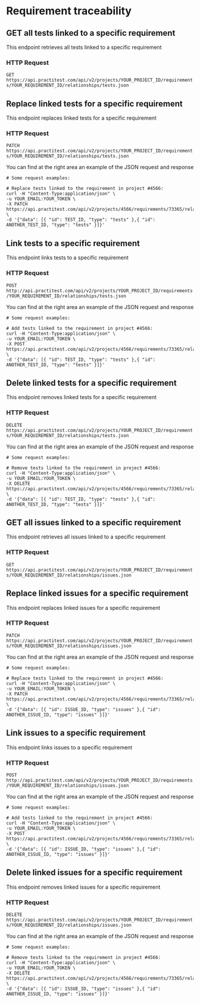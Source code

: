 # Requirement traceability

## GET all tests linked to a specific requirement

This endpoint retrieves all tests linked to a specific requirement

### HTTP Request

`GET https://api.practitest.com/api/v2/projects/YOUR_PROJECT_ID/requirements/YOUR_REQUIREMENT_ID/relationships/tests.json`

## Replace linked tests for a specific requirement

This endpoint replaces linked tests for a specific requirement

### HTTP Request

`PATCH https://api.practitest.com/api/v2/projects/YOUR_PROJECT_ID/requirements/YOUR_REQUIREMENT_ID/relationships/tests.json`

You can find at the right area an example of the JSON request and response

```shell
# Some request examples:

# Replace tests linked to the requirement in project #4566:
curl -H "Content-Type:application/json" \
-u YOUR_EMAIL:YOUR_TOKEN \
-X PATCH https://api.practitest.com/api/v2/projects/4566/requirements/73365/relationships/tests.json \
-d '{"data": [{ "id": TEST_ID, "type": "tests" },{ "id": ANOTHER_TEST_ID, "type": "tests" }]}'

```
## Link tests to a specific requirement

This endpoint links tests to a specific requirement

### HTTP Request

`POST http://api.practitest.com/api/v2/projects/YOUR_PROJECT_ID/requirements/YOUR_REQUIREMENT_ID/relationships/tests.json`

You can find at the right area an example of the JSON request and response

```shell
# Some request examples:

# Add tests linked to the requirement in project #4566:
curl -H "Content-Type:application/json" \
-u YOUR_EMAIL:YOUR_TOKEN \
-X POST https://api.practitest.com/api/v2/projects/4566/requirements/73365/relationships/tests.json \
-d '{"data": [{ "id": TEST_ID, "type": "tests" },{ "id": ANOTHER_TEST_ID, "type": "tests" }]}'

```
## Delete linked tests for a specific requirement

This endpoint removes linked tests for a specific requirement

### HTTP Request

`DELETE https://api.practitest.com/api/v2/projects/YOUR_PROJECT_ID/requirements/YOUR_REQUIREMENT_ID/relationships/tests.json`

You can find at the right area an example of the JSON request and response

```shell
# Some request examples:

# Remove tests linked to the requirement in project #4566:
curl -H "Content-Type:application/json" \
-u YOUR_EMAIL:YOUR_TOKEN \
-X DELETE https://api.practitest.com/api/v2/projects/4566/requirements/73365/relationships/tests.json \
-d '{"data": [{ "id": TEST_ID, "type": "tests" },{ "id": ANOTHER_TEST_ID, "type": "tests" }]}'

```

## GET all issues linked to a specific requirement

This endpoint retrieves all issues linked to a specific requirement

### HTTP Request

`GET https://api.practitest.com/api/v2/projects/YOUR_PROJECT_ID/requirements/YOUR_REQUIREMENT_ID/relationships/issues.json`

## Replace linked issues for a specific requirement

This endpoint replaces linked issues for a specific requirement

### HTTP Request

`PATCH https://api.practitest.com/api/v2/projects/YOUR_PROJECT_ID/requirements/YOUR_REQUIREMENT_ID/relationships/issues.json`

You can find at the right area an example of the JSON request and response

```shell
# Some request examples:

# Replace tests linked to the requirement in project #4566:
curl -H "Content-Type:application/json" \
-u YOUR_EMAIL:YOUR_TOKEN \
-X PATCH https://api.practitest.com/api/v2/projects/4566/requirements/73365/relationships/issues.json \
-d '{"data": [{ "id": ISSUE_ID, "type": "issues" },{ "id": ANOTHER_ISSUE_ID, "type": "issues" }]}'

```

## Link issues to a specific requirement

This endpoint links issues to a specific requirement

### HTTP Request

`POST http://api.practitest.com/api/v2/projects/YOUR_PROJECT_ID/requirements/YOUR_REQUIREMENT_ID/relationships/issues.json`

You can find at the right area an example of the JSON request and response

```shell
# Some request examples:

# Add tests linked to the requirement in project #4566:
curl -H "Content-Type:application/json" \
-u YOUR_EMAIL:YOUR_TOKEN \
-X POST https://api.practitest.com/api/v2/projects/4566/requirements/73365/relationships/issues.json \
-d '{"data": [{ "id": ISSUE_ID, "type": "issues" },{ "id": ANOTHER_ISSUE_ID, "type": "issues" }]}'

```
## Delete linked issues for a specific requirement

This endpoint removes linked issues for a specific requirement

### HTTP Request

`DELETE https://api.practitest.com/api/v2/projects/YOUR_PROJECT_ID/requirements/YOUR_REQUIREMENT_ID/relationships/issues.json`

You can find at the right area an example of the JSON request and response

```shell
# Some request examples:

# Remove tests linked to the requirement in project #4566:
curl -H "Content-Type:application/json" \
-u YOUR_EMAIL:YOUR_TOKEN \
-X DELETE https://api.practitest.com/api/v2/projects/4566/requirements/73365/relationships/issues.json \
-d '{"data": [{ "id": ISSUE_ID, "type": "issues" },{ "id": ANOTHER_ISSUE_ID, "type": "issues" }]}'

```
